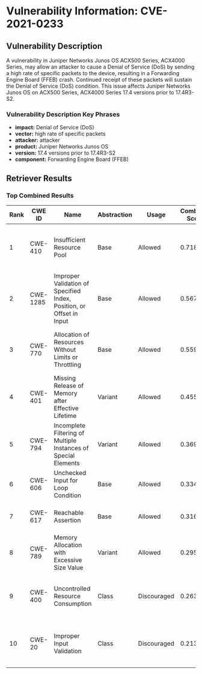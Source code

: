 # Vulnerability Information: CVE-2021-0233

## Vulnerability Description
A vulnerability in Juniper Networks Junos OS ACX500 Series, ACX4000 Series, may allow an attacker to cause a Denial of Service (DoS) by sending a high rate of specific packets to the device, resulting in a Forwarding Engine Board (FFEB) crash. Continued receipt of these packets will sustain the Denial of Service (DoS) condition. This issue affects Juniper Networks Junos OS on ACX500 Series, ACX4000 Series 17.4 versions prior to 17.4R3-S2.

### Vulnerability Description Key Phrases
- **impact:** Denial of Service (DoS)
- **vector:** high rate of specific packets
- **attacker:** attacker
- **product:** Juniper Networks Junos OS
- **version:** 17.4 versions prior to 17.4R3-S2
- **component:** Forwarding Engine Board (FFEB)

## Retriever Results

### Top Combined Results

| Rank | CWE ID | Name | Abstraction | Usage | Combined Score | Retrievers | Individual Scores |
|------|--------|------|-------------|-------|---------------|------------|-------------------|
| 1 | CWE-410 | Insufficient Resource Pool | Base | Allowed | 0.7182 | dense, sparse, graph | dense: 0.557, sparse: 0.143, graph: 1.000 |
| 2 | CWE-1285 | Improper Validation of Specified Index, Position, or Offset in Input | Base | Allowed | 0.5672 | dense, sparse, graph | dense: 0.532, sparse: 0.153, graph: 0.597 |
| 3 | CWE-770 | Allocation of Resources Without Limits or Throttling | Base | Allowed | 0.5592 | dense, sparse, graph | dense: 0.535, sparse: 0.128, graph: 0.611 |
| 4 | CWE-401 | Missing Release of Memory after Effective Lifetime | Variant | Allowed | 0.4558 | dense, sparse, graph | dense: 0.533, sparse: 0.158, graph: 0.382 |
| 5 | CWE-794 | Incomplete Filtering of Multiple Instances of Special Elements | Variant | Allowed | 0.3695 | dense, sparse | dense: 0.529, sparse: 0.237 |
| 6 | CWE-606 | Unchecked Input for Loop Condition | Base | Allowed | 0.3344 | dense, sparse | dense: 0.517, sparse: 0.132 |
| 7 | CWE-617 | Reachable Assertion | Base | Allowed | 0.3162 | dense, sparse | dense: 0.490, sparse: 0.124 |
| 8 | CWE-789 | Memory Allocation with Excessive Size Value | Variant | Allowed | 0.2951 | dense, sparse | dense: 0.484, sparse: 0.136 |
| 9 | CWE-400 | Uncontrolled Resource Consumption | Class | Discouraged | 0.2639 | dense, sparse, graph | dense: 0.557, sparse: 0.148, graph: 0.632 |
| 10 | CWE-20 | Improper Input Validation | Class | Discouraged | 0.2132 | dense, sparse, graph | dense: 0.495, sparse: 0.127, graph: 0.436 |

